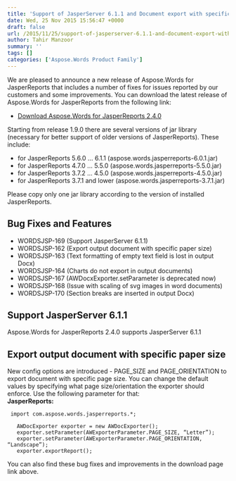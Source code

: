 ```yaml
---
title: 'Support of JasperServer 6.1.1 and Document export with specific paper size in Aspose.Words for JasperReports 2.4.0'
date: Wed, 25 Nov 2015 15:56:47 +0000
draft: false
url: /2015/11/25/support-of-jasperserver-6.1.1-and-document-export-with-specific-paper-size-in-aspose.words-for-jasperreports-2.4.0/
author: Tahir Manzoor
summary: ''
tags: []
categories: ['Aspose.Words Product Family']
---
```


[](http://www.aspose.com/jasperreports/word-component.aspx)We are pleased to announce a new release of Aspose.Words for JasperReports that includes a number of fixes for issues reported by our customers and some improvements. You can download the latest release of Aspose.Words for JasperReports from the following link:

*   [Download Aspose.Words for JasperReports 2.4.0][1]

Starting from release 1.9.0 there are several versions of jar library (necessary for better support of older versions of JasperReports). These include:

*   for JasperReports 5.6.0 ... 6.1.1 (aspose.words.jasperreports-6.0.1.jar)
*   for JasperReports 4.7.0 ... 5.5.0 (aspose.words.jasperreports-5.5.0.jar)
*   for JasperReports 3.7.2 ... 4.5.0 (aspose.words.jasperreports-4.5.0.jar)
*   for JasperReports 3.7.1 and lower (aspose.words.jasperreports-3.7.1.jar)

Please copy only one jar library according to the version of installed JasperReports.

## Bug Fixes and Features

*   WORDSJSP-169 (Support JasperServer 6.1.1)
*   WORDSJSP-162 (Export output document with specific paper size)
*   WORDSJSP-163 (Text formatting of empty text field is lost in output Docx)
*   WORDSJSP-164 (Charts do not export in output documents)
*   WORDSJSP-167 (AWDocxExporter.setParameter is deprecated now)
*   WORDSJSP-168 (Issue with scaling of svg images in word documents)
*   WORDSJSP-170 (Section breaks are inserted in output Docx)

## Support JasperServer 6.1.1

Aspose.Words for JasperReports 2.4.0 supports JasperServer 6.1.1

## Export output document with specific paper size

New config options are introduced - PAGE\_SIZE and PAGE\_ORIENTATION to export document with specific page size. You can change the default values by specifying what page size/orientation the exporter should enforce. Use the following parameter for that:  
**JasperReports:**

```
 import com.aspose.words.jasperreports.*;

   AWDocExporter exporter = new AWDocExporter();
   exporter.setParameter(AWExporterParameter.PAGE_SIZE, “Letter”);
   exporter.setParameter(AWExporterParameter.PAGE_ORIENTATION, “Landscape”);
   exporter.exportReport(); 
```

You can also find these bug fixes and improvements in the download page link above.



[1]: http://www.aspose.com/community/files/67/jasperreports-exporters/aspose.words-for-jasperreports/default.aspx




